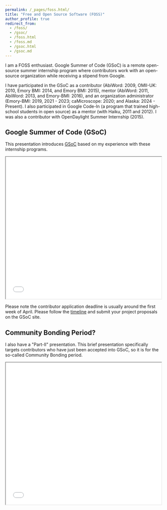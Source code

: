 ```yaml
---
permalink: /_pages/foss.html/
title: "Free and Open Source Software (FOSS)"
author_profile: true
redirect_from: 
  - /foss/
  - /gsoc/
  - /foss.html
  - /foss.md
  - /gsoc.html
  - /gsoc.md
---
```


I am a FOSS enthusiast. Google Summer of Code (GSoC) is a remote open-source summer internship program where contributors work with an open-source organization while receiving a stipend from Google.

I have participated in the GSoC as a contributor (AbiWord: 2009, OMII-UK: 2010, Emory BMI: 2014, and Emory BMI: 2015), mentor (AbiWord: 2011, AbiWord: 2013, and Emory-BMI: 2016), and an organization administrator (Emory-BMI: 2019, 2021 - 2023; caMicroscope: 2020; and Alaska: 2024 - Present).  I also participated in Google Code-In (a program that trained high-school students in open source) as a mentor (with Haiku, 2011 and 2012). I was also a contributor with OpenDaylight Summer Internship (2015).

## Google Summer of Code (GSoC)

This presentation introduces [GSoC](https://summerofcode.withgoogle.com/) based on my experience with these internship programs. 

<iframe src="../../files/GSoC.pdf" width="100%" height="460px"></iframe>

Please note the contributor application deadline is usually around the first week of April. Please follow the [timeline](https://developers.google.com/open-source/gsoc/timeline) and submit your project proposals on the GSoC site.

## Community Bonding Period?

I also have a "Part-II" presentation. This brief presentation specifically targets contributors who have just been accepted into GSoC, so it is for the so-called Community Bonding period.

<iframe src="../../files/GSoC-Part-II.pdf" width="100%" height="460px"></iframe>

